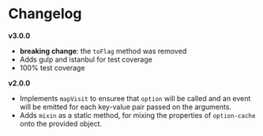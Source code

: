 # Changelog

**v3.0.0**

- **breaking change**: the `toFlag` method was removed
- Adds gulp and istanbul for test coverage
- 100% test coverage

**v2.0.0**

- Implements `mapVisit` to ensuree that `option` will be called and an event will be emitted for each key-value pair passed on the arguments.
- Adds `mixin` as a static method, for mixing the properties of `option-cache` onto the provided object.

